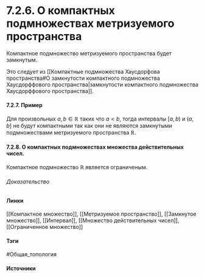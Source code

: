 # 7.2.6. О компактных подмножествах метризуемого пространства
Компактное подмножество метризуемого пространства будет замкнутым.

Это следует из [[Компактные подмножества Хаусдорфова пространства#О замкнутости компактного подмножества Хаусдорффового пространства|замкнутости компактного подмножества Хаусдорффового пространства]].
#### 7.2.7. Пример
Для произвольных $a,b\in\mathbb{R}$ таких что $a<b$, тогда интервалы $[a,b)$ и $(a,b]$ не будут компактными так как они не являются замкнутыми подмножествами метризуемого пространства $\mathbb{R}$.
#### 7.2.8. О компактных подмножествах множества действительных чисел.
Компактное подмножество $\mathbb{R}$ является ограниченым.
###### Доказательство
#### Линки
 [[Компактное множество]],
 [[Метризуемое пространство]],
 [[Замкнутое множество]],
 [[Интервал]],
 [[Множество действительных чисел]],
 [[Ограниченное множество]]
#### Тэги
 #Общая_топология 
#### Источники
